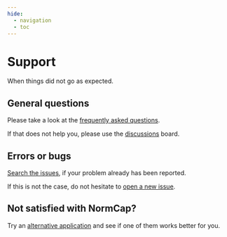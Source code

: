 ```yaml
---
hide:
  - navigation
  - toc
---
```


# Support

<p class="md-subtitle">When things did not go as expected.</p>

## General questions

Please take a look at the [frequently asked questions](https://dynobo.github.io/normcap/#faqs).

If that does not help you, please use the [discussions](https://github.com/dynobo/normcap/discussions/categories/q-a) board.

## Errors or bugs

[Search the issues](https://github.com/dynobo/normcap/issues), if your problem already has been reported.

If this is not the case, do not hesitate to [open a new issue](https://github.com/dynobo/normcap/issues/new).

## Not satisfied with NormCap?

Try an [alternative application](faqs.md#are-there-alternatives-to-normcap) and see if one of them works better for you.
